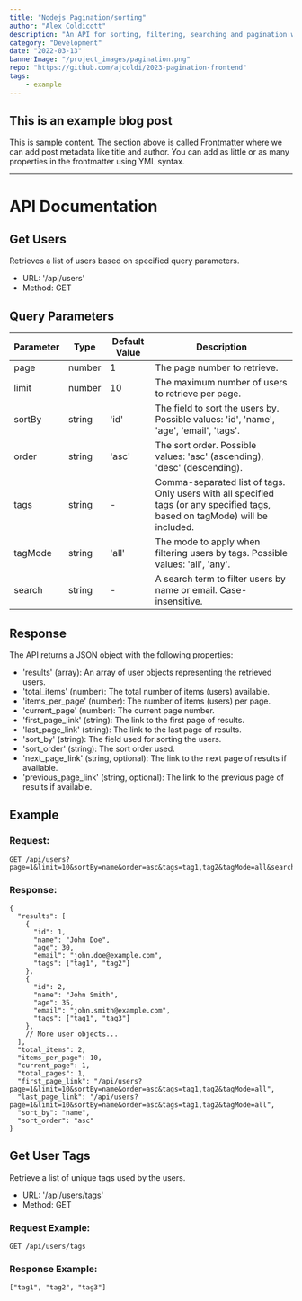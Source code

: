 ```yaml
---
title: "Nodejs Pagination/sorting"
author: "Alex Coldicott"
description: "An API for sorting, filtering, searching and pagination with mock data"
category: "Development"
date: "2022-03-13"
bannerImage: "/project_images/pagination.png"
repo: "https://github.com/ajcoldi/2023-pagination-frontend"
tags:
    - example
---
```


## This is an example blog post

This is sample content. The section above is called Frontmatter where we can add post metadata like title and author. You can add as little or as many properties in the frontmatter using YML syntax.

---

# API Documentation
## Get Users



Retrieves a list of users based on specified query parameters.

- URL: '/api/users'
- Method: GET

## Query Parameters

| Parameter | Type	| Default Value | Description |
| ------ | ------ | ------ | ------ |
| page | number | 1 | The page number to retrieve. |
| limit | number | 10 | The maximum number of users to retrieve per page. |
| sortBy  | string | 'id' | The field to sort the users by. Possible values: 'id', 'name', 'age', 'email', 'tags'.|
| order | string | 'asc' | The sort order. Possible values: 'asc' (ascending), 'desc' (descending). |
| tags | string | - | Comma-separated list of tags. Only users with all specified tags (or any specified tags, based on tagMode) will be included. |
| tagMode | string | 'all' | The mode to apply when filtering users by tags. Possible values: 'all', 'any'. |
| search | string | - | A search term to filter users by name or email. Case-insensitive. |

## Response

The API returns a JSON object with the following properties:

- 'results' (array): An array of user objects representing the retrieved users.
- 'total_items' (number): The total number of items (users) available.
- 'items_per_page' (number): The number of items (users) per page.
- 'current_page' (number): The current page number.
- 'first_page_link' (string): The link to the first page of results.
- 'last_page_link' (string): The link to the last page of results.
- 'sort_by' (string): The field used for sorting the users.
- 'sort_order' (string): The sort order used.
- 'next_page_link' (string, optional): The link to the next page of results if available.
- 'previous_page_link' (string, optional): The link to the previous page of results if available.

## Example

### Request:

```
GET /api/users?page=1&limit=10&sortBy=name&order=asc&tags=tag1,tag2&tagMode=all&search=john
```

### Response:

```
{
  "results": [
    {
      "id": 1,
      "name": "John Doe",
      "age": 30,
      "email": "john.doe@example.com",
      "tags": ["tag1", "tag2"]
    },
    {
      "id": 2,
      "name": "John Smith",
      "age": 35,
      "email": "john.smith@example.com",
      "tags": ["tag1", "tag3"]
    },
    // More user objects...
  ],
  "total_items": 2,
  "items_per_page": 10,
  "current_page": 1,
  "total_pages": 1,
  "first_page_link": "/api/users?page=1&limit=10&sortBy=name&order=asc&tags=tag1,tag2&tagMode=all",
  "last_page_link": "/api/users?page=1&limit=10&sortBy=name&order=asc&tags=tag1,tag2&tagMode=all",
  "sort_by": "name",
  "sort_order": "asc"
}
```


## Get User Tags

Retrieve a list of unique tags used by the users.

- URL: '/api/users/tags'
- Method: GET

### Request Example:

```
GET /api/users/tags
```

### Response Example:

```
["tag1", "tag2", "tag3"]
```
